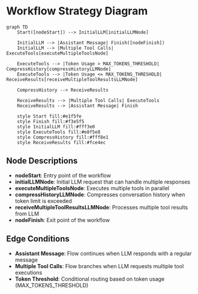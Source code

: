 # Workflow Strategy Diagram

```mermaid
graph TD
    Start([nodeStart]) --> InitialLLM[initialLLMNode]
    
    InitialLLM --> |Assistant Message| Finish([nodeFinish])
    InitialLLM --> |Multiple Tool Calls| ExecuteTools[executeMultipleToolsNode]
    
    ExecuteTools --> |Token Usage > MAX_TOKENS_THRESHOLD| CompressHistory[compressHistoryLLMNode]
    ExecuteTools --> |Token Usage <= MAX_TOKENS_THRESHOLD| ReceiveResults[receiveMultipleToolResultsLLMNode]
    
    CompressHistory --> ReceiveResults
    
    ReceiveResults --> |Multiple Tool Calls| ExecuteTools
    ReceiveResults --> |Assistant Message| Finish
    
    style Start fill:#e1f5fe
    style Finish fill:#f3e5f5
    style InitialLLM fill:#fff3e0
    style ExecuteTools fill:#e8f5e8
    style CompressHistory fill:#fff8e1
    style ReceiveResults fill:#fce4ec
```

## Node Descriptions

- **nodeStart**: Entry point of the workflow
- **initialLLMNode**: Initial LLM request that can handle multiple responses
- **executeMultipleToolsNode**: Executes multiple tools in parallel
- **compressHistoryLLMNode**: Compresses conversation history when token limit is exceeded
- **receiveMultipleToolResultsLLMNode**: Processes multiple tool results from LLM
- **nodeFinish**: Exit point of the workflow

## Edge Conditions

- **Assistant Message**: Flow continues when LLM responds with a regular message
- **Multiple Tool Calls**: Flow branches when LLM requests multiple tool executions
- **Token Threshold**: Conditional routing based on token usage (MAX_TOKENS_THRESHOLD)